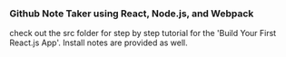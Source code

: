 ### Github Note Taker using React, Node.js, and Webpack

check out the src folder for step by step tutorial for the 'Build Your First React.js App'. Install notes are provided as well.
